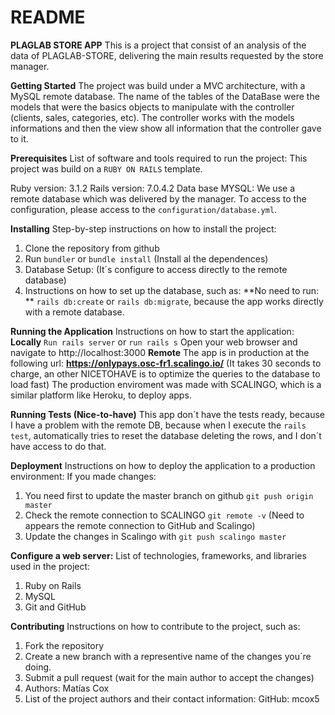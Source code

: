 # README

**PLAGLAB STORE APP**
This is a project that consist of an analysis of the data of PLAGLAB-STORE, delivering the main results requested by the store manager.

**Getting Started**
The project was build under a MVC architecture, with a MySQL remote database. The name of the tables of the DataBase were the models that were the basics objects to manipulate with the controller (clients, sales, categories, etc). The controller works with the models informations and then the view show all information that the controller gave to it.

**Prerequisites**
List of software and tools required to run the project:
This project was build on a `RUBY ON RAILS` template.

Ruby version: 3.1.2
Rails version: 7.0.4.2
Data base MYSQL: We use a remote database which was delivered by the manager. To access to the configuration, please access to the  `configuration/database.yml`.

**Installing**
Step-by-step instructions on how to install the project:

1. Clone the repository from github
2. Run `bundler` or `bundle install` (Install al the dependences)
3. Database Setup: (It´s configure to access directly to the remote database)
4. Instructions on how to set up the database, such as:
**No need to run: ** `rails db:create` or `rails db:migrate`, because the app works directly with a remote database.


**Running the Application**
Instructions on how to start the application:
**Locally**
`Run rails server`  or `run rails s`
Open your web browser and navigate to http://localhost:3000
**Remote**
The app is in production at the following url: **https://onlypays.osc-fr1.scalingo.io/** (It takes 30 seconds to charge, an other NICETOHAVE is to optimize the queries to the database to load fast)
The production enviroment was made with SCALINGO, which is a similar platform like Heroku, to deploy apps.


**Running Tests (Nice-to-have)**
This app don´t have the tests ready, because I have a problem with the remote DB, because when I execute the `rails test`, automatically tries to reset the database deleting the rows, and I don´t have access to do that.


**Deployment**
Instructions on how to deploy the application to a production environment:
If you made changes:
1. You need first to update the master branch on github `git push origin master`
2. Check the remote connection to SCALINGO `git remote -v` (Need to appears the remote connection to GitHub and Scalingo)
3. Update the changes in Scalingo with `git push scalingo master`

**Configure a web server:**
List of technologies, frameworks, and libraries used in the project:
1. Ruby on Rails
2. MySQL
3. Git and GitHub

**Contributing**
Instructions on how to contribute to the project, such as:

1. Fork the repository
2. Create a new branch with a representive name of the changes you´re doing.
3. Submit a pull request (wait for the main author to accept the changes)
4. Authors: Matías Cox
5. List of the project authors and their contact information: GitHub: mcox5
